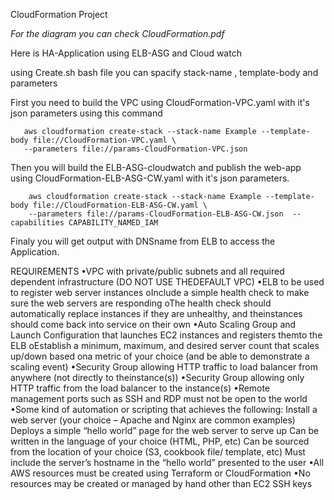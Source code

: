 CloudFormation Project 

*For the diagram you can check CloudFormation.pdf*

Here is HA-Application using ELB-ASG and Cloud watch 

using Create.sh bash file you can spacify stack-name , template-body and parameters

First you need to build the VPC using CloudFormation-VPC.yaml with it's json parameters using this command 

       aws cloudformation create-stack --stack-name Example --template-body file://CloudFormation-VPC.yaml \
       --parameters file://params-CloudFormation-VPC.json  

Then you will build the ELB-ASG-cloudwatch and publish the web-app using 
CloudFormation-ELB-ASG-CW.yaml with it's json parameters.

        aws cloudformation create-stack --stack-name Example --template-body file://CloudFormation-ELB-ASG-CW.yaml \
        --parameters file://params-CloudFormation-ELB-ASG-CW.json  --capabilities CAPABILITY_NAMED_IAM


Finaly you will get output with DNSname from ELB to access the Application. 


REQUIREMENTS
•VPC with private/public subnets and all required dependent infrastructure (DO NOT USE THEDEFAULT VPC)
•ELB to be used to register web server instances
oInclude a simple health check to make sure the web servers are responding
oThe health check should automatically replace instances if they are unhealthy, and theinstances should come back into service on their own
•Auto Scaling Group and Launch Configuration that launches EC2 instances and registers themto the ELB
oEstablish a minimum, maximum, and desired server count that scales up/down based ona metric of your choice (and be able to demonstrate a scaling event)
•Security Group allowing HTTP traffic to load balancer from anywhere (not directly to theinstance(s))
•Security Group allowing only HTTP traffic from the load balancer to the instance(s)
•Remote management ports such as SSH and RDP must not be open to the world
•Some kind of automation or scripting that achieves the following:
  Install a web server (your choice – Apache and Nginx are common examples)
  Deploys a simple “hello world” page for the web server to serve up
  Can be written in the language of your choice (HTML, PHP, etc)
  Can be sourced from the location of your choice (S3, cookbook file/ template, etc)
  Must include the server’s hostname in the “hello world” presented to the user 
•All AWS resources must be created using Terraform or CloudFormation
•No resources may be created or managed by hand other than EC2 SSH keys

